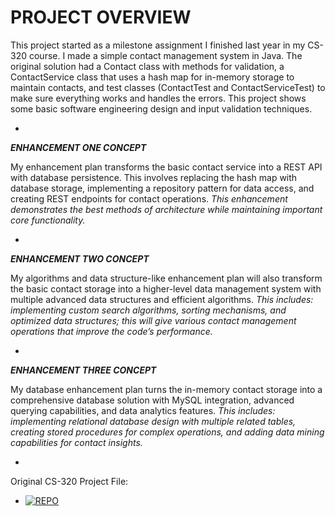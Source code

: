 # **PROJECT OVERVIEW**

This project started as a milestone assignment I finished last year in my CS-320 course. I made a simple contact management system in Java. The original solution
had a Contact class with methods for validation, a ContactService class that uses a hash map for in-memory storage to maintain contacts, and test classes
(ContactTest and ContactServiceTest) to make sure everything works and handles the errors. This project shows some basic software engineering design and input
validation techniques.

-
**_ENHANCEMENT ONE CONCEPT_**

My enhancement plan transforms the basic contact service into a REST API with database persistence. This involves replacing the hash map with database storage,
implementing a repository pattern for data access, and creating REST endpoints for contact operations.
_This enhancement demonstrates the best methods of architecture while maintaining important core functionality._

-
**_ENHANCEMENT TWO CONCEPT_**

My algorithms and data structure-like enhancement plan will also transform the basic contact storage into a higher-level data management system with multiple
advanced data structures and efficient algorithms.
_This includes: implementing custom search algorithms, sorting mechanisms, and optimized data structures; this will give various contact management operations
that improve the code’s performance._

-
**_ENHANCEMENT THREE CONCEPT_**

My database enhancement plan turns the in-memory contact storage into a comprehensive database solution with MySQL integration, advanced querying capabilities,
and data analytics features.
_This includes: implementing relational database design with multiple related tables, creating stored procedures for complex operations, and adding data mining
capabilities for contact insights._

-
Original CS-320 Project File:
- [![REPO](https://img.shields.io/badge/REPO-CS--320-purple?style=for-the-badge&logo=github)](https://github.com/carterdwill3/CS-320)
